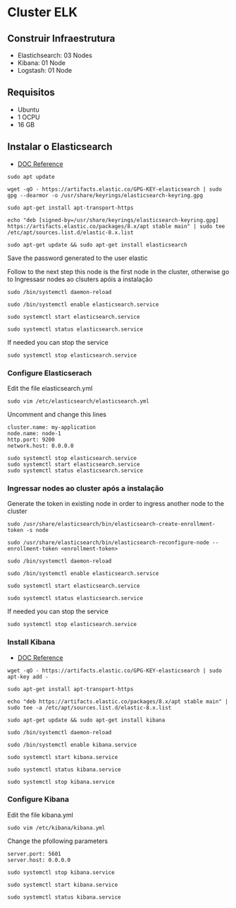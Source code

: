 # Cluster ELK

## Construir Infraestrutura
- Elastichsearch: 03 Nodes
- Kibana: 01 Node
- Logstash: 01 Node

## Requisitos
- Ubuntu
- 1 OCPU
- 16 GB

## Instalar o Elasticsearch
- [DOC Reference](https://www.elastic.co/guide/en/elasticsearch/reference/current/deb.html)

```
sudo apt update
```
```
wget -qO - https://artifacts.elastic.co/GPG-KEY-elasticsearch | sudo gpg --dearmor -o /usr/share/keyrings/elasticsearch-keyring.gpg
```
```
sudo apt-get install apt-transport-https
```
```
echo "deb [signed-by=/usr/share/keyrings/elasticsearch-keyring.gpg] https://artifacts.elastic.co/packages/8.x/apt stable main" | sudo tee /etc/apt/sources.list.d/elastic-8.x.list
```
```
sudo apt-get update && sudo apt-get install elasticsearch
```
Save the password generated to the user elastic

Follow to the next step this node is the first node in the cluster, otherwise go to Ingressasr nodes ao clsuters apóis a instalação
```
sudo /bin/systemctl daemon-reload
```
```
sudo /bin/systemctl enable elasticsearch.service
```
```
sudo systemctl start elasticsearch.service
```
```
sudo systemctl status elasticsearch.service
```
If needed you can stop the service
```
sudo systemctl stop elasticsearch.service
```

### Configure Elasticserach

Edit the file elasticsearch.yml
```
sudo vim /etc/elasticsearch/elasticsearch.yml
```
Uncomment and change this lines
```
cluster.name: my-application
node.name: node-1
http.port: 9200
network.host: 0.0.0.0
```
```
sudo systemctl stop elasticsearch.service
sudo systemctl start elasticsearch.service
sudo systemctl status elasticsearch.service
```

### Ingressar nodes ao cluster após a instalação

Generate the token in existing node in order to ingress another node to the cluster
```
sudo /usr/share/elasticsearch/bin/elasticsearch-create-enrollment-token -s node
```
```
sudo /usr/share/elasticsearch/bin/elasticsearch-reconfigure-node --enrollment-token <enrollment-token>
```
```
sudo /bin/systemctl daemon-reload
```
```
sudo /bin/systemctl enable elasticsearch.service
```
```
sudo systemctl start elasticsearch.service
```
```
sudo systemctl status elasticsearch.service
```
If needed you can stop the service
```
sudo systemctl stop elasticsearch.service
```

### Install Kibana
- [DOC Reference](https://www.elastic.co/guide/en/kibana/current/deb.html)

```
wget -qO - https://artifacts.elastic.co/GPG-KEY-elasticsearch | sudo apt-key add -
```
```
sudo apt-get install apt-transport-https
```
```
echo "deb https://artifacts.elastic.co/packages/8.x/apt stable main" | sudo tee -a /etc/apt/sources.list.d/elastic-8.x.list
```
```
sudo apt-get update && sudo apt-get install kibana
```
```
sudo /bin/systemctl daemon-reload
```
```
sudo /bin/systemctl enable kibana.service
```
```
sudo systemctl start kibana.service
```
```
sudo systemctl status kibana.service
```
```
sudo systemctl stop kibana.service
```

### Configure Kibana

Edit the file kibana.yml
```
sudo vim /etc/kibana/kibana.yml
```
Change the pfollowing parameters
```
server.port: 5601
server.host: 0.0.0.0
```
```
sudo systemctl stop kibana.service
```
```
sudo systemctl start kibana.service
```
```
sudo systemctl status kibana.service
```
